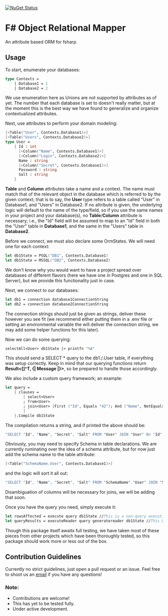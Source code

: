 [![NuGet Status](https://img.shields.io/nuget/v/Form.svg?style=flat)](https://www.nuget.org/packages/Form/)

# F# Object Relational Mapper

An attribute based ORM for fsharp.

## Usage
    
To start, enumerate your databases:

```fsharp
type Contexts = 
    | Database1 = 1
    | Database2 = 2
```

We use enumeration here as Unions are not supported by attributes as of yet. The number that each database is set to doesn't really matter,
but at the moment this is the best way we have found to generalize and organize contextualized attributes.

Next, use attributes to perform your domain modeling:

```fsharp
[<Table("User", Contexts.Database1)>]
[<Table("Users", Contexts.Database2)>]
type User = 
    { Id : int
      [<Column("Name", Contexts.Database1)>]
      [<Column("Login", Contexts.Database2)>]
      Name : string
      [<Column("Secret", Contexts.Database1)>]
      Password : string
      Salt : string
    }
```

**Table** and **Column** attributes take a name and a context. The name must match that of the relevant object in the database which is referred to by the given context; that is to say, the **User** type refers to a table called "User" in Database1, and "Users" in Database2. If no attribute is given, the underlying logic will default to the name of the type/field, so if you use the same names in your project and your database(s), no **Table**/**Column** attribute is necessary; i.e., the "Id" field will be assumed to map to an "Id" field in both the "User" table in **Database1**, and the same in the "Users" table in **Database2**.

Before we connect, we must also declare some OrmStates. We will need one for each context:

```fsharp
let db1State = PSQL("DB1", Contexts.Database1)
let db1State = MSSQL("DB2", Contexts.Database2)
```

We don't know why you would want to have a project spread over databases of different flavors (here we have one in Postgres and one in SQL Server), but we provide this functionality just in case.

Next, we connect to our databases:

```fsharp
let db1 = connection database1ConnectionString
let db2 = connection database2ConnectionString
```

The connection strings should just be given as strings, deliver these however you see fit (we recommend either putting them in a .env file or setting an environmental variable the will deliver the connection string, we may add some helper functions for this later).

Now we can do some querying:

```fsharp
selectAll<User> db1State |> printfn "%A"
```

This should send a SELECT * query to the db1./.User table, if everything was setup correctly. Keep in mind that our querying functions return **Result<[]^T, {| Message |}>**, so be prepared to handle those accordingly.

We also include a custom query framework; an example:

```fsharp
let query =
    { clauses = 
        [ select<User>
        ; from<User>
        ; join<User> [First ("Id", Equals "42"); And ("Name", NotEquals "'Jim'")]
        ] 
    }.Compile db1State
```
The compilation returns a string, and if printed the above should be:

```fsharp
"SELECT "Id", "Name", "Secret", "Salt" FROM "User" JOIN "User" On "Id" = 42 AND "Name" = 'Jim'"
```

Obviously, you may need to specify Schema in table declarations. We are currently ruminating over the idea of a schema attribute, but for now just add the schema name to the table attribute:

```fsharp
[<Table("SchemaName.User", Contexts.Database1)>]
```

and the logic will sort it all out:

```fsharp
"SELECT "Id", "Name", "Secret", "Salt" FROM "SchemaName"."User" JOIN "SchemaName"."User" On "Id" = 42 AND "Name" = 'Jim'"
```

Disambiguation of columns will be necessary for joins, we will be adding that soon.


Once you have the query you need, simply execute it:

```fsharp
let rowsAffected = execute query db1State //This is a non-query execution, does not return a result set
let queryResults = executeReader query generatereader db1State //This DOES return a result set, in this case a Result<[]User, {| Message |}> 
```

Though this package itself awaits full testing, we have taken most of these pieces from other projects which have been thoroughly tested, so this package should work more or less out of the box.


## Contribution Guidelines

Currently no strict guidelines, just open a pull request or an issue. Feel free to shoot us an [email](mailto:contact@hillcrestrnd.com) if you have any questions!


### Note:

- Contributions are welcome!
- This has yet to be tested fully. 
- Under active development.
